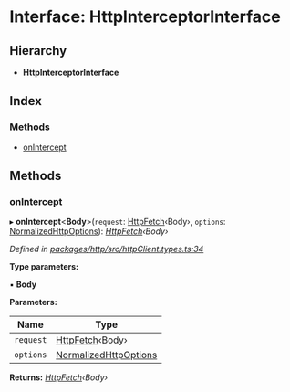 # Interface: HttpInterceptorInterface

## Hierarchy

* **HttpInterceptorInterface**

## Index

### Methods

* [onIntercept](httpinterceptorinterface.md#onintercept)

## Methods

###  onIntercept

▸ **onIntercept**<**Body**>(`request`: [HttpFetch](../README.md#httpfetch)‹Body›, `options`: [NormalizedHttpOptions](normalizedhttpoptions.md)): *[HttpFetch](../README.md#httpfetch)‹Body›*

*Defined in [packages/http/src/httpClient.types.ts:34](https://github.com/headline-1/coolio/blob/0131267/packages/http/src/httpClient.types.ts#L34)*

**Type parameters:**

▪ **Body**

**Parameters:**

Name | Type |
------ | ------ |
`request` | [HttpFetch](../README.md#httpfetch)‹Body› |
`options` | [NormalizedHttpOptions](normalizedhttpoptions.md) |

**Returns:** *[HttpFetch](../README.md#httpfetch)‹Body›*
